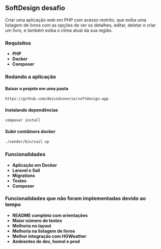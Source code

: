 ## SoftDesign desafio

Criar uma aplicação web em PHP com acesso restrito, que exiba uma listagem de livros com as opções de ver os detalhes, editar, deletar e criar um livro, e também exiba o clima atual da sua região.

### Requisitos

- **PHP**
- **Docker**
- **Composer**

### Rodando a aplicação


#### Baixar o projeto em uma pasta

~~~bash
https://github.com/deividsonorio/softdesign-app
~~~

#### Instalando dependências

~~~bash
composer install
~~~

#### Subir contâiners docker

~~~bash
./vendor/bin/sail up
~~~

### Funcionalidades

- **Aplicação em Docker**
- **Laravel e Sail**
- **Migrations**
- **Testes**
- **Composer**

### Funcionalidades que não foram implementadas devido ao tempo

- **README completo com orientações**
- **Maior número de testes**
- **Melhoria no layout**
- **Melhoria na listagem de livros**
- **Melhor integração com HGWeather**
- **Ambientes de dev, homol e prod**

